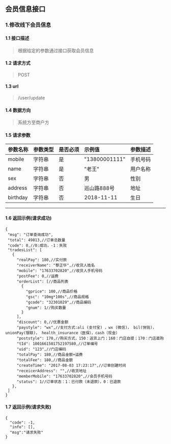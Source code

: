 ## 会员信息接口
### 1.修改线下会员信息
#### 1.1 接口描述
> 根据给定的参数通过接口获取会员信息
#### 1.2 请求方式
> POST
#### 1.3 url
> /user/update
#### 1.4 数据方向
> 系统方至商户方
#### 1.5 请求参数
| 参数名称 | 参数类型 | 是否必须 | 示例值 | 参数描述  |
| :---         |     :---      |     :--- | :--- | :--- |
| mobile   | 字符串     | 是    | "13800001111"    | 手机号码 |
| name   | 字符串    | 是    | "老王"    | 用户名称 |
| sex   | 字符串     | 否    | 男   |性别|
| address   | 字符串    | 否    | 巡山路888号   | 地址|
| birthday   | 字符串     | 否    | 2018-11-11   | 生日 |
--------------------- 
#### 1.6 返回示例(请求成功)
 ``` 
{
  "msg": "订单查询成功",
  "total": 49813,//订单总数量
  "code": 0,//0:成功，-1：失败
  "tradesList": [
    {
      "realPay": 180,//实付款
      "receiverName": "黎正华",//收货人姓名
      "mobile": "17633702820",//收货人手机号码
      "postFee": 0,//运费
      "orderList": [//商品列表
        {
          "gprice": 100,//商品价格
          "gsc": "10mg*100s",//商品规格
          "gcode": "32301029",//商品编码
          "gnum": 1//购买数量
        }
      ],
      "discount": 0,//优惠金额
      "paystyle": "wx",//支付方式:ali (支付宝) ，wx (微信)， bil(快钱)， unionPay(银联)， health_insurance（医保），cash（现金）
      "poststyle": 170,//购买方式，150：送货上门；160：门店自提；170：门店直购
      "tId": 1001661501752197580,//订单编号
      "uid": "123",//门店编码
      "totalPay": 180,//商品金额+运费
      "totalFee": 180,//商品金额
      "createTime": "2017-08-03 17:23:17",//订单创建时间
      "receicerAddress": "",//收货地址
      "memberMobile": "17633702820",//会员手机号码
      "status": 1//订单状态：1：已付款（未退款），0：已退款
    },
  ]
}
```
#### 1.7 返回示例(请求失败)
```
{
  "code": -1,
  "info": [],
  "msg":"请求失败"
}
```
